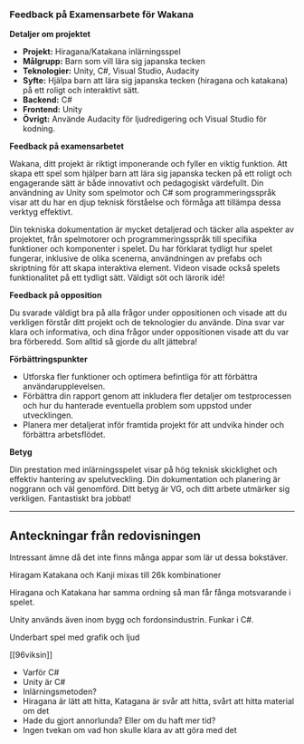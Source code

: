 ### Feedback på Examensarbete för Wakana

**Detaljer om projektet**

- **Projekt:** Hiragana/Katakana inlärningsspel
- **Målgrupp:** Barn som vill lära sig japanska tecken
- **Teknologier:** Unity, C#, Visual Studio, Audacity
- **Syfte:** Hjälpa barn att lära sig japanska tecken (hiragana och katakana) på ett roligt och interaktivt sätt.
- **Backend:** C#
- **Frontend:** Unity 
- **Övrigt:** Använde Audacity för ljudredigering och Visual Studio för kodning.

**Feedback på examensarbetet**

Wakana, ditt projekt är riktigt imponerande och fyller en viktig funktion. Att skapa ett spel som hjälper barn att lära sig japanska tecken på ett roligt och engagerande sätt är både innovativt och pedagogiskt värdefullt. Din användning av Unity som spelmotor och C# som programmeringsspråk visar att du har en djup teknisk förståelse och förmåga att tillämpa dessa verktyg effektivt.

Din tekniska dokumentation är mycket detaljerad och täcker alla aspekter av projektet, från spelmotorer och programmeringsspråk till specifika funktioner och komponenter i spelet. Du har förklarat tydligt hur spelet fungerar, inklusive de olika scenerna, användningen av prefabs och skriptning för att skapa interaktiva element. Videon visade också spelets funktionalitet på ett tydligt sätt. Väldigt söt och lärorik idé!

**Feedback på opposition**

Du svarade väldigt bra på alla frågor under oppositionen och visade att du verkligen förstår ditt projekt och de teknologier du använde. Dina svar var klara och informativa, och dina frågor under oppositionen visade att du var bra förberedd. Som alltid så gjorde du allt jättebra!

**Förbättringspunkter**

- Utforska fler funktioner och optimera befintliga för att förbättra användarupplevelsen.
- Förbättra din rapport genom att inkludera fler detaljer om testprocessen och hur du hanterade eventuella problem som uppstod under utvecklingen.
- Planera mer detaljerat inför framtida projekt för att undvika hinder och förbättra arbetsflödet.

**Betyg**

Din prestation med inlärningsspelet visar på hög teknisk skicklighet och effektiv hantering av spelutveckling. Din dokumentation och planering är noggrann och väl genomförd. Ditt betyg är VG, och ditt arbete utmärker sig verkligen. Fantastiskt bra jobbat!

---


## Anteckningar från redovisningen


Intressant ämne då det inte finns många appar som lär ut dessa bokstäver.

Hiragam Katakana och Kanji mixas till 26k kombinationer

Hiragana och Katakana har samma ordning så man får fånga motsvarande i spelet.

Unity används även inom bygg och fordonsindustrin. Funkar i C#.

Underbart spel med grafik och ljud

[[96viksin]]
- Varför C#
- Unity är C#
- Inlärningsmetoden?
- Hiragana är lätt att hitta, Katagana är svår att hitta, svårt att hitta material om det
- Hade du gjort annorlunda? Eller om du haft mer tid?
- Ingen tvekan om vad hon skulle klara av att göra med det
